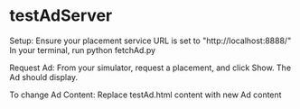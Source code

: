 # testAdServer

Setup:
Ensure your placement service URL is set to "http://localhost:8888/"
In your terminal, run python fetchAd.py

Request Ad:
From your simulator, request a placement, and click Show.
The Ad should display. 

To change Ad Content:
Replace testAd.html content with new Ad content
